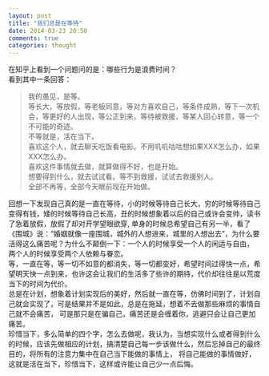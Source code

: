 ```yaml
---
layout: post
title: "我们总是在等待"
date: 2014-03-23 20:50
comments: true
categories: thought
---
```

在知乎上看到一个问题问的是：哪些行为是浪费时间？  
看到其中一条回答：
>我的愚见，是等。  
等长大，等放假，等老板同意，等对方喜欢自己，等条件成熟，等下一次机会，等更好的人出现，等公正到来，等待被救援，等某人回心转意，等一个不可能的奇迹。  
不等就是，活在当下。  
喜欢这个人，就去聊天吃饭看电影。不用叽叽咕咕想如果XXX怎么办，如果XXX怎么办。  
喜欢这件事情就去做，就算做得不好，也是开始。  
想要得到什么，就去试试看。等不到救援，试试去救援别人。  
全部不再等，全部今天眼前现在开始做。

回想一下发现自己真的是一直在等待，小的时候等待自己长大，穷的时候等待自己变得有钱，矮的时候等待自己长高，丑的时候想象着以后的自己或许会变帅，读书了急着放假，放假了却对开学望眼欲穿,
单身的时候总希望自己有另一半，看了《围城》说：“婚姻就像一座围城，城外的人想进来，城里的人想出去”，为什么要活得这么痛苦呢？为什么不颠倒一下：一个人的时候享受一个人的闲适与自由，
两个人的时候享受两个人依赖与眷恋。   
等，一直在等，等一切不如意的都消失，等一切都变好，希望时间过得快一点，希望明天快一点到来，也许这会让我们的生活多了些许的期待，代价却往往是以荒度当下的时间为代价。  
总是在计划，想象着计划实现后的美好，然后就一直在等，仿佛时间到了，计划自己就会实现了，可是结果并不是如此，总是在拖延，想着不去做那些麻烦的事情自己就不会痛苦，
可是那只是在骗自己，痛苦还是会缠着你，逃避只会让自己更加痛苦。  
珍惜当下，多么简单的四个字，怎么去做呢，我认为，当想实现什么或者得到什么的时候，应该先做相应的计划，搞清楚自己每一步该做什么，然后忘掉自己的最终目的，将所有的注意力集中在自己当下能做的事情上，
将自己能做的事情做好，这就是活在当下，珍惜当下，这样或许能让自己少一点后悔。